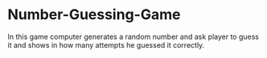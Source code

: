 # Number-Guessing-Game
In this game computer generates a random number and ask player to guess it and shows in how many attempts he guessed it correctly.  
